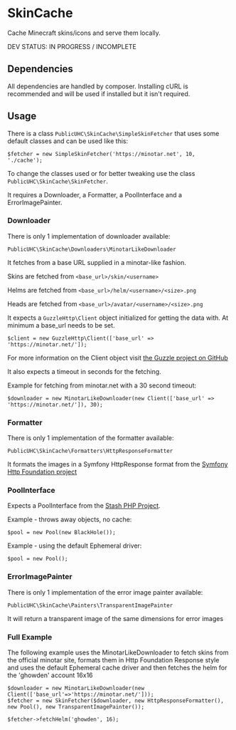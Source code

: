 SkinCache
============

Cache Minecraft skins/icons and serve them locally.

DEV STATUS: IN PROGRESS / INCOMPLETE

Dependencies
------------

All dependencies are handled by composer. Installing cURL is recommended and will be used if installed but it isn't required.

Usage
-----

There is a class `PublicUHC\SkinCache\SimpleSkinFetcher` that uses some default classes and can be used like this:

    $fetcher = new SimpleSkinFetcher('https://minotar.net', 10, './cache');

To change the classes used or for better tweaking use the class `PublicUHC\SkinCache\SkinFetcher`.

It requires a Downloader, a Formatter, a PoolInterface and a ErrorImagePainter.

### Downloader

There is only 1 implementation of downloader available:

`PublicUHC\SkinCache\Downloaders\MinotarLikeDownloader`

It fetches from a base URL supplied in a minotar-like fashion. 

Skins are fetched from `<base_url>/skin/<username>`

Helms are fetched from `<base_url>/helm/<username>/<size>.png`

Heads are fetched from `<base_url>/avatar/<username>/<size>.png`

It expects a `GuzzleHttp\Client` object initialized for getting the data with. At minimum a base_url needs to be set.

    $client = new GuzzleHttp\Client(['base_url' => 'https://minotar.net/']);
    
For more information on the Client object visit [the Guzzle project on GitHub](https://github.com/guzzle/guzzle)

It also expects a timeout in seconds for the fetching.

Example for fetching from minotar.net with a 30 second timeout:

    $downloader = new MinotarLikeDownloader(new Client(['base_url' => 'https://minotar.net/']), 30);
    
    
### Formatter

There is only 1 implementation of the formatter available:

`PublicUHC\SkinCache\Formatters\HttpResponseFormatter`

It formats the images in a Symfony HttpResponse format from the [Symfony Http Foundation project](https://github.com/symfony/HttpFoundation)

### PoolInterface

Expects a PoolInterface from the [Stash PHP Project](https://github.com/tedious/Stash).

Example - throws away objects, no cache:

    $pool = new Pool(new BlackHole());
    
Example - using the default Ephemeral driver:

    $pool = new Pool();
    
### ErrorImagePainter

There is only 1 implementation of the error image painter available:

`PublicUHC\SkinCache\Painters\TransparentImagePainter`

It will return a transparent image of the same dimensions for error images
    
### Full Example

The following example uses the MinotarLikeDownloader to fetch skins from the official minotar site, formats them in Http Foundation Response style and uses the default Ephemeral cache driver and then fetches the helm for the 'ghowden' account 16x16

    $downloader = new MinotarLikeDownloader(new Client(['base_url'=>'https://minotar.net/']));
    $fetcher = new SkinFetcher($downloader, new HttpResponseFormatter(), new Pool(), new TransparentImagePainter());
    
    $fetcher->fetchHelm('ghowden', 16);